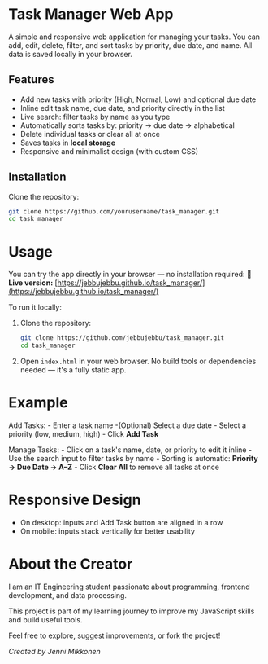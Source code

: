 # Task Manager Web App

A simple and responsive web application for managing your tasks. You can add, edit, delete, filter, and sort tasks by priority, due date, and name. All data is saved locally in your browser.

## Features

- Add new tasks with priority (High, Normal, Low) and optional due date
- Inline edit task name, due date, and priority directly in the list
- Live search: filter tasks by name as you type
- Automatically sorts tasks by: priority → due date → alphabetical
- Delete individual tasks or clear all at once
- Saves tasks in **local storage**
- Responsive and minimalist design (with custom CSS)

## Installation

Clone the repository:
```bash
git clone https://github.com/yourusername/task_manager.git
cd task_manager
```

# Usage

You can try the app directly in your browser — no installation required:
🔗 **Live version:** [https://jebbujebbu.github.io/task_manager/](https://jebbujebbu.github.io/task_manager/)

To run it locally:
1. Clone the repository:
   ```bash
   git clone https://github.com/jebbujebbu/task_manager.git
   cd task_manager
    ```
2. Open `index.html` in your web browser.
    No build tools or dependencies needed — it's a fully static app.
   
# Example

Add Tasks:
    - Enter a task name
    -(Optional) Select a due date
    - Select a priority (low, medium, high)
    - Click **Add Task**

Manage Tasks:
    - Click on a task's name, date, or priority to edit it inline
    - Use the search input to filter tasks by name
    - Sorting is automatic: **Priority → Due Date → A–Z**
    - Click **Clear All** to remove all tasks at once

# Responsive Design

- On desktop: inputs and Add Task button are aligned in a row
- On mobile: inputs stack vertically for better usability


# About the Creator

I am an IT Engineering student passionate about programming, frontend development, and data processing.

This project is part of my learning journey to improve my JavaScript skills and build useful tools.

Feel free to explore, suggest improvements, or fork the project!

*Created by Jenni Mikkonen*
